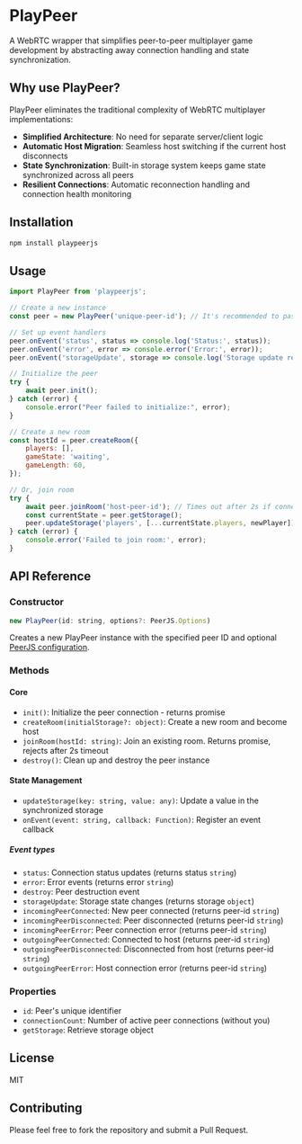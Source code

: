 # PlayPeer

A WebRTC wrapper that simplifies peer-to-peer multiplayer game development by abstracting away connection handling and state synchronization.

## Why use PlayPeer?

PlayPeer eliminates the traditional complexity of WebRTC multiplayer implementations:

- **Simplified Architecture**: No need for separate server/client logic
- **Automatic Host Migration**: Seamless host switching if the current host disconnects
- **State Synchronization**: Built-in storage system keeps game state synchronized across all peers
- **Resilient Connections**: Automatic reconnection handling and connection health monitoring

## Installation

```bash
npm install playpeerjs
```

## Usage

```javascript
import PlayPeer from 'playpeerjs';

// Create a new instance
const peer = new PlayPeer('unique-peer-id'); // It's recommended to pass an iceConfig here

// Set up event handlers
peer.onEvent('status', status => console.log('Status:', status));
peer.onEvent('error', error => console.error('Error:', error));
peer.onEvent('storageUpdate', storage => console.log('Storage update received:', storage));

// Initialize the peer
try {
    await peer.init();
} catch (error) {
    console.error("Peer failed to initialize:", error);
}

// Create a new room
const hostId = peer.createRoom({
    players: [],
    gameState: 'waiting',
    gameLength: 60,
});

// Or, join room
try {
    await peer.joinRoom('host-peer-id'); // Times out after 2s if connection fails
    const currentState = peer.getStorage();
    peer.updateStorage('players', [...currentState.players, newPlayer]);
} catch (error) {
    console.error('Failed to join room:', error);
}
```

## API Reference

### Constructor

```javascript
new PlayPeer(id: string, options?: PeerJS.Options)
```

Creates a new PlayPeer instance with the specified peer ID and optional [PeerJS configuration](https://peerjs.com/docs/#peer-options).

### Methods

#### Core

- `init()`: Initialize the peer connection - returns promise
- `createRoom(initialStorage?: object)`: Create a new room and become host
- `joinRoom(hostId: string)`: Join an existing room. Returns promise, rejects after 2s timeout
- `destroy()`: Clean up and destroy the peer instance

#### State Management

- `updateStorage(key: string, value: any)`: Update a value in the synchronized storage
- `onEvent(event: string, callback: Function)`: Register an event callback

##### Event types

- `status`: Connection status updates (returns status `string`)
- `error`: Error events (returns error `string`)
- `destroy`: Peer destruction event
- `storageUpdate`: Storage state changes (returns storage `object`)
- `incomingPeerConnected`: New peer connected (returns peer-id `string`)
- `incomingPeerDisconnected`: Peer disconnected (returns peer-id `string`)
- `incomingPeerError`: Peer connection error (returns peer-id `string`)
- `outgoingPeerConnected`: Connected to host (returns peer-id `string`)
- `outgoingPeerDisconnected`: Disconnected from host (returns peer-id `string`)
- `outgoingPeerError`: Host connection error (returns peer-id `string`)

### Properties

- `id`: Peer's unique identifier
- `connectionCount`: Number of active peer connections (without you)
- `getStorage`: Retrieve storage object

## License

MIT

## Contributing

Please feel free to fork the repository and submit a Pull Request.